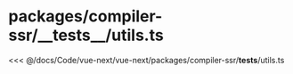 # packages/compiler-ssr/\_\_tests\_\_/utils.ts

<<< @/docs/Code/vue-next/vue-next/packages/compiler-ssr/__tests__/utils.ts
